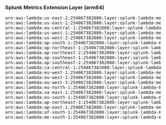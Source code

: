 <h3>Splunk Metrics Extension Layer (arm64)</h3>

<pre>
arn:aws:lambda:us-east-2:254067382080:layer:splunk-lambda-metrics-arm:16
arn:aws:lambda:us-east-1:254067382080:layer:splunk-lambda-metrics-arm:16
arn:aws:lambda:eu-central-1:254067382080:layer:splunk-lambda-metrics-arm:16
arn:aws:lambda:us-west-1:254067382080:layer:splunk-lambda-metrics-arm:16
arn:aws:lambda:us-west-2:254067382080:layer:splunk-lambda-metrics-arm:16
arn:aws:lambda:ap-south-1:254067382080:layer:splunk-lambda-metrics-arm:16
arn:aws:lambda:ap-northeast-1:254067382080:layer:splunk-lambda-metrics-arm:16
arn:aws:lambda:ap-northeast-2:254067382080:layer:splunk-lambda-metrics-arm:16
arn:aws:lambda:ap-southeast-1:254067382080:layer:splunk-lambda-metrics-arm:16
arn:aws:lambda:ap-southeast-2:254067382080:layer:splunk-lambda-metrics-arm:16
arn:aws:lambda:ca-central-1:254067382080:layer:splunk-lambda-metrics-arm:16
arn:aws:lambda:eu-west-1:254067382080:layer:splunk-lambda-metrics-arm:16
arn:aws:lambda:eu-west-2:254067382080:layer:splunk-lambda-metrics-arm:16
arn:aws:lambda:eu-west-3:254067382080:layer:splunk-lambda-metrics-arm:16
arn:aws:lambda:eu-north-1:254067382080:layer:splunk-lambda-metrics-arm:16
arn:aws:lambda:sa-east-1:254067382080:layer:splunk-lambda-metrics-arm:16
arn:aws:lambda:eu-south-1:254067382080:layer:splunk-lambda-metrics-arm:16
arn:aws:lambda:ap-northeast-3:254067382080:layer:splunk-lambda-metrics-arm:16
arn:aws:lambda:ap-east-1:254067382080:layer:splunk-lambda-metrics-arm:16
arn:aws:lambda:af-south-1:254067382080:layer:splunk-lambda-metrics-arm:16
arn:aws:lambda:me-south-1:254067382080:layer:splunk-lambda-metrics-arm:16
</pre>
